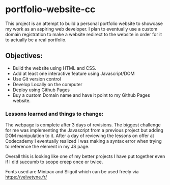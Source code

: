 # portfolio-website-cc

This project is an attempt to build a personal portfolio website to showcase my work as an aspiring web developer. I plan to eventually use a custom domain registration to make a website redirect to the website in order for it to actually be a real portfolio. 

## Objectives:

+ Build the website using HTML and CSS.
+ Add at least one interactive feature using Javascript/DOM
+ Use Git version control
+ Develop Locally on the computer
+ Deploy using Github Pages
+ Buy a custom Domain name and have it point to my Github Pages website.

### Lessons learned and things to change:

The webpage is complete after 3 days of revisions. The biggest challenge for me was implementing the Javascript from a previous project but adding DOM manipulation to it. After a day of reviewing the lessons on offer at Codecademy I eventually realized I was making a syntax error when trying to reference the element in my JS page. 

Overall this is looking like one of my better projects I have put together even if I did succumb to scope creep once or twice.

Fonts used are Minipax and Sligoil which can be used freely via https://velvetyne.fr/